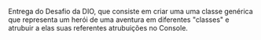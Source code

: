 Entrega do Desafio da DIO, que consiste em criar uma uma classe genérica que representa um herói de uma aventura em diferentes "classes" e atrubuir a elas suas referentes atrubuições no Console.
